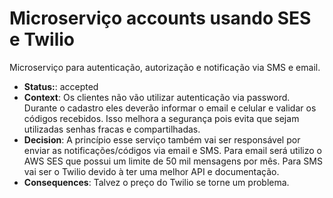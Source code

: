 # Microserviço accounts usando SES e Twilio

Microserviço para autenticação, autorização e notificação via SMS e email.

- **Status:**: accepted
- **Context**: Os clientes não vão utilizar autenticação via password. Durante o cadastro eles deverão informar o email e celular e validar os códigos recebidos. Isso melhora a segurança pois evita que sejam utilizadas senhas fracas e compartilhadas.
- **Decision**: A princípio esse serviço também vai ser responsável por enviar as notificações/códigos via email e SMS. Para email será utilizo o AWS SES que possui um limite de 50 mil mensagens por mês. Para SMS vai ser o Twilio devido à ter uma melhor API e documentação.
- **Consequences**: Talvez o preço do Twilio se torne um problema.
